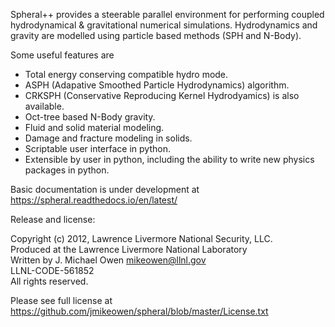 Spheral++ provides a steerable parallel environment for performing coupled hydrodynamical & gravitational numerical simulations. Hydrodynamics and gravity are modelled using particle based methods (SPH and N-Body).

Some useful features are
- Total energy conserving compatible hydro mode.
- ASPH (Adapative Smoothed Particle Hydrodynamics) algorithm.
- CRKSPH (Conservative Reproducing Kernel Hydrodyamics) is also available.
- Oct-tree based N-Body gravity.
- Fluid and solid material modeling.
- Damage and fracture modeling in solids.
- Scriptable user interface in python.
- Extensible by user in python, including the ability to write new physics packages in python.

Basic documentation is under development at https://spheral.readthedocs.io/en/latest/

Release and license:

Copyright (c) 2012, Lawrence Livermore National Security, LLC.  
Produced at the Lawrence Livermore National Laboratory  
Written by J. Michael Owen <mikeowen@llnl.gov>  
LLNL-CODE-561852  
All rights reserved.

Please see full license at https://github.com/jmikeowen/spheral/blob/master/License.txt
